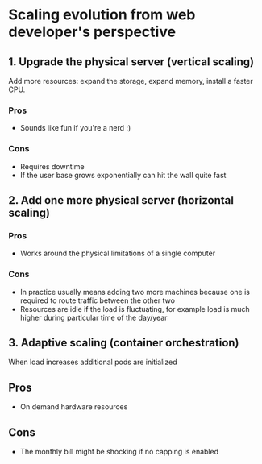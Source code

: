 # Scaling evolution from web developer's perspective

## 1. Upgrade the physical server (vertical scaling)

Add more resources: expand the storage, expand memory, install a faster CPU.

### Pros
- Sounds like fun if you're a nerd :)

### Cons
- Requires downtime
- If the user base grows exponentially can hit the wall quite fast 

## 2. Add one more physical server (horizontal scaling)

### Pros
- Works around the physical limitations of a single computer

### Cons
- In practice usually means adding two more machines because one is required to route traffic between the other two
- Resources are idle if the load is fluctuating, for example load is much higher during particular time of the day/year

## 3. Adaptive scaling (container orchestration)
When load increases additional pods are initialized

## Pros
- On demand hardware resources

## Cons
- The monthly bill might be shocking if no capping is enabled